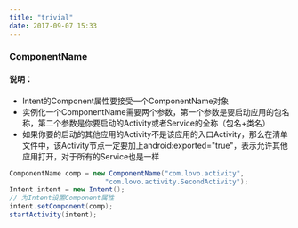 ```yaml
---
title: "trivial"
date: 2017-09-07 15:33
---
```


### ComponentName
#### 说明：
* Intent的Component属性要接受一个ComponentName对象
* 实例化一个ComponentName需要两个参数，第一个参数是要启动应用的包名称，第二个参数是你要启动的Activity或者Service的全称（包名+类名）
* 如果你要的启动的其他应用的Activity不是该应用的入口Activity，那么在清单文件中，该Activity节点一定要加上android:exported="true"，表示允许其他应用打开，对于所有的Service也是一样

```java
ComponentName comp = new ComponentName("com.lovo.activity",  
                        "com.lovo.activity.SecondActivity");  
Intent intent = new Intent();  
// 为Intent设置Component属性  
intent.setComponent(comp);  
startActivity(intent);  
```